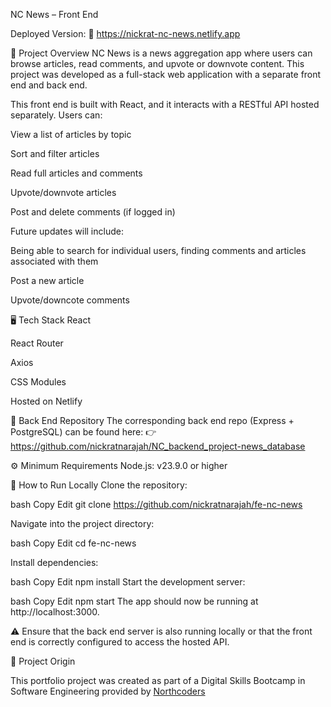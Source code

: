 NC News – Front End

Deployed Version:
🔗 https://nickrat-nc-news.netlify.app

📖 Project Overview
NC News is a news aggregation app where users can browse articles, read comments, and upvote or downvote content. This project was developed as a full-stack web application with a separate front end and back end.

This front end is built with React, and it interacts with a RESTful API hosted separately. Users can:

View a list of articles by topic

Sort and filter articles

Read full articles and comments

Upvote/downvote articles

Post and delete comments (if logged in)


Future updates will include:

Being able to search for individual users, finding comments and articles associated with them

Post a new article

Upvote/downcote comments


🖥️ Tech Stack
React

React Router

Axios

CSS Modules

Hosted on Netlify

🔗 Back End Repository
The corresponding back end repo (Express + PostgreSQL) can be found here:
👉 https://github.com/nickratnarajah/NC_backend_project-news_database

⚙️ Minimum Requirements
Node.js: v23.9.0 or higher

🚀 How to Run Locally
Clone the repository:

bash
Copy
Edit
git clone https://github.com/nickratnarajah/fe-nc-news


Navigate into the project directory:

bash
Copy
Edit
cd fe-nc-news


Install dependencies:

bash
Copy
Edit
npm install
Start the development server:

bash
Copy
Edit
npm start
The app should now be running at http://localhost:3000.

⚠️ Ensure that the back end server is also running locally or that the front end is correctly configured to access the hosted API.

🧠 Project Origin

This portfolio project was created as part of a Digital Skills Bootcamp in Software Engineering provided by [Northcoders](https://northcoders.com/)